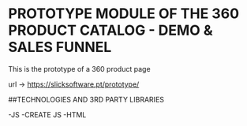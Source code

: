 # PROTOTYPE MODULE OF THE 360 PRODUCT CATALOG - DEMO & SALES FUNNEL

This is the prototype of a 360 product page

url -> https://slicksoftware.pt/prototype/

##TECHNOLOGIES AND 3RD PARTY LIBRARIES

-JS
-CREATE JS
-HTML
